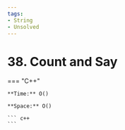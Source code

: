 ```yaml
---
tags:
- String
- Unsolved
---
```



# 38. Count and Say

=== "C++"

    **Time:** O()

    **Space:** O()

    ``` c++
    ```